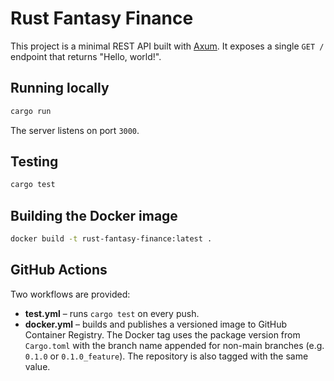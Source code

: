 # Rust Fantasy Finance

This project is a minimal REST API built with [Axum](https://github.com/tokio-rs/axum). It exposes a single `GET /` endpoint that returns "Hello, world!".

## Running locally

```bash
cargo run
```

The server listens on port `3000`.

## Testing

```bash
cargo test
```

## Building the Docker image

```bash
docker build -t rust-fantasy-finance:latest .
```

## GitHub Actions

Two workflows are provided:

- **test.yml** – runs `cargo test` on every push.
- **docker.yml** – builds and publishes a versioned image to GitHub Container Registry. The Docker tag uses the package version from `Cargo.toml` with the branch name appended for non-main branches (e.g. `0.1.0` or `0.1.0_feature`). The repository is also tagged with the same value.


